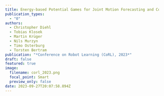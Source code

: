 ```yaml
---
title: Energy-based Potential Games for Joint Motion Forecasting and Control
publication_types:
  - "0"
authors:
  - Christopher Diehl
  - Tobias Klosek
  - Martin Krüger
  - Nils Murzyn
  - Timo Osterburg
  - Torsten Bertram
publication: "*Conference on Robot Learning (CoRL), 2023*"
draft: false
featured: true
image:
  filename: corl_2023.png
  focal_point: Smart
  preview_only: false
date: 2023-09-27T20:07:58.894Z
---
```

